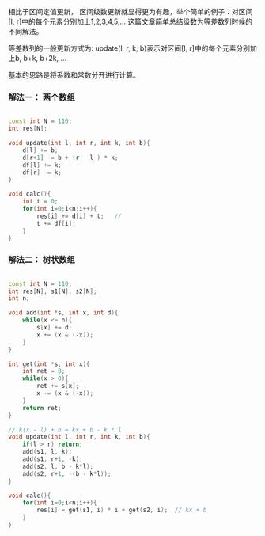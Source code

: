 相比于区间定值更新， 区间级数更新就显得更为有趣，举个简单的例子：对区间[l, r]中的每个元素分别加上1,2,3,4,5,... 
这篇文章简单总结级数为等差数列时候的不同解法。

等差数列的一般更新方式为: update(l, r, k, b)表示对区间[l, r]中的每个元素分别加上b, b+k, b+2k, ...

基本的思路是将系数和常数分开进行计算。

### 解法一： 两个数组

``` c++

const int N = 110;
int res[N];

void update(int l, int r, int k, int b){
    d[l] += b;
    d[r+1] -= b + (r - l ) * k;
    df[l] += k;
    df[r] -= k;
}

void calc(){
    int t = 0;
    for(int i=0;i<n;i++){
        res[i] += d[i] + t;   // 
        t += df[i];
    }
}

```

### 解法二： 树状数组

``` c++

const int N = 110;
int res[N], s1[N], s2[N];
int n;

void add(int *s, int x, int d){
    while(x <= n){
        s[x] += d;
        x += (x & (-x));
    }
}

int get(int *s, int x){
    int ret = 0;
    while(x > 0){
        ret += s[x];
        x -= (x & (-x));
    }
    return ret;
}

// k(x - l) + b = kx + b - k * l
void update(int l, int r, int k, int b){
    if(l > r) return;
    add(s1, l, k);
    add(s1, r+1, -k);
    add(s2, l, b - k*l);
    add(s2, r+1, -(b - k*l));
}

void calc(){
    for(int i=0;i<n;i++){
        res[i] = get(s1, i) * i + get(s2, i);  // kx + b
    }
}

```
